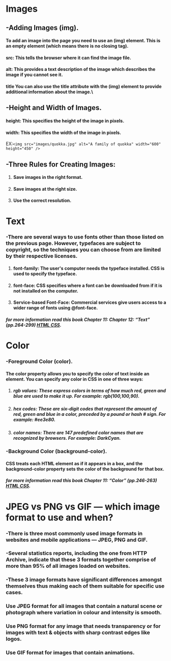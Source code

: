 # Images
## -Adding Images (img).
#### To add an image into the page you need to use an (img) element. This is an empty element (which means there is no closing tag).
#### src: This tells the browser where it can find the image file.
#### alt: This provides a text description of the image which describes the image if you cannot see it.
#### title You can also use the title attribute with the (img) element to provide additional information about the image.\
## -Height and Width of Images.
#### height: This specifies the height of the image in pixels.
#### width: This specifies the width of the image in pixels.
EX:``` <img src="images/quokka.jpg" alt="A family of quokka" width="600" height="450" /> ```

## -Three Rules for Creating Images:
1. #### Save images in the right format.
2. #### Save images at the right size.
3. #### Use the correct resolution.





# Text
### -There are several ways to use fonts other than those listed on the previous page. However, typefaces are subject to copyright, so the techniques you can choose from are limited by their respective licenses.
1. #### font-family: The user's computer needs the typeface installed. CSS is used to specify the typeface.
2. #### font-face: CSS specifies where a font can be downloaded from if it is not installed on the computer.
3. #### Service-based Font-Face: Commercial services give users access to a wider range of fonts using @font-face.


##### **for more information read this book Chapter 11: Chapter 12: “Text” (pp.264-299) [HTML CSS](https://wtf.tw/ref/duckett.pdf).**


# Color 
### -Foreground Color (color). 
#### The color property allows you to specify the color of text inside an element. You can specify any color in CSS in one of three ways:
1. ##### rgb values: These express colors in terms of how much red, green and blue are used to make it up. For example: rgb(100,100,90).
2. ##### hex codes: These are six-digit codes that represent the amount of red, green and blue in a color, preceded by a pound or hash # sign. For example: #ee3e80.
3. ##### color names: There are 147 predefined color names that are recognized by browsers. For example: DarkCyan.

### -Background Color (background-color).
#### CSS treats each HTML element as if it appears in a box, and the background-color property sets the color of the background for that box.

##### **for more information read this book Chapter 11: “Color” (pp.246-263) [HTML CSS](https://wtf.tw/ref/duckett.pdf).**

# JPEG vs PNG vs GIF — which image format to use and when?
### -There is three most commonly used image formats in websites and mobile applications — JPEG, PNG and GIF.
### -Several statistics reports, including the one from HTTP Archive, indicate that these 3 formats together comprise of more than 95% of all images loaded on websites.
### -These 3 image formats have significant differences amongst themselves thus making each of them suitable for specific use cases.

### **Use JPEG format for all images that contain a natural scene or photograph where variation in colour and intensity is smooth.**
### **Use PNG format for any image that needs transparency or for images with text & objects with sharp contrast edges like logos.**
### **Use GIF format for images that contain animations.**
